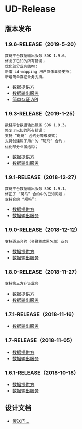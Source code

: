 # UD-Release

## 版本发布

### 1.9.6-RELEASE（2019-5-20）

```plaintext
数链平台数据输出服务 SDK 1.9.6。
修复了已知的所有错误；
优化部分业务结构；
新增 id-mapping 用户影像业务支持；
新增简单存证业务支持。
```

* [数据提供方](ud-data-producer/1.9.6/README.md)
* [数据输出服务](ud-data-consumer/1.9.6/README.md)
* [简单存证 API](ud-proxy/simple-certification-api.md)

### 1.9.3-RELEASE（2019-1-25）

```plaintext
数链平台数据输出服务 SDK 1.9.3。
修复了已知的所有错误；
支持 “斑马” 合约分等级模式；
支持创建属于用户的 “斑马” 合约；
优化部分业务结构；
```

* [数据提供方](ud-data-producer/1.9.3/README.md)
* [数据输出服务](ud-data-consumer/1.9.3/README.md)

### 1.9.1-RELEASE（2018-12-27）

```plaintext
数链平台数据输出服务 SDK 1.9.1。
修正了 “斑马” 合约中的已知问题；
支持合约 “规格”；
```

* [数据提供方](ud-data-producer/1.9.1/README.md)
* [数据输出服务](ud-data-consumer/1.9.1/README.md)

### 1.9.0-RELEASE（2018-12-12）

```plaintext
支持斑马合约（金融贷款黑名单）业务
```

* [数据提供方](ud-data-producer/1.9/README.md)
* [数据输出服务](ud-data-consumer/1.9/README.md)

### 1.8.0-RELEASE（2018-11-27）

```plaintext
支持第三方存证业务
```

* [数据提供方](ud-data-producer/1.8/README.md)
* [数据输出服务](ud-data-consumer/1.8/README.md)

### 1.7.1-RELEASE（2018-11-16）

* [数据输出服务](ud-data-consumer/1.7.1/README.md)

### 1.7-RELEASE（2018-11-05）

* [数据提供方](ud-data-producer/1.7/README.md)
* [数据输出服务](ud-data-consumer/1.7/README.md)

### 1.6.1-RELEASE（2018-10-18）

* [数据提供方](ud-data-producer/1.6.1/README.md)
* [数据输出服务](ud-data-consumer/1.6.1/README.md)

## 设计文档

* [传送门...](https://github.com/unitedata-org-public/Documentation)
